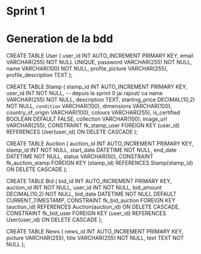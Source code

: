 # Sprint 1

# Generation de la bdd 

CREATE TABLE User (
    user_id INT AUTO_INCREMENT PRIMARY KEY,
    email VARCHAR(255) NOT NULL UNIQUE,
    password VARCHAR(255) NOT NULL,
    name VARCHAR(100) NOT NULL,
    profile_picture VARCHAR(255),
    profile_description TEXT
);

CREATE TABLE Stamp (
    stamp_id INT AUTO_INCREMENT PRIMARY KEY,
    user_id INT NOT NULL,                  -- depuis le sprint 0 jai rajout/ ca
    name VARCHAR(255) NOT NULL,
    description TEXT,
    starting_price DECIMAL(10,2) NOT NULL,
    `condition` VARCHAR(100),
    dimensions VARCHAR(100),
    country_of_origin VARCHAR(100),
    colours VARCHAR(255),
    is_certified BOOLEAN DEFAULT FALSE,
    collection VARCHAR(100),
    image_url VARCHAR(255), 
    CONSTRAINT fk_stamp_user FOREIGN KEY (user_id) REFERENCES User(user_id) ON DELETE CASCADE
);

CREATE TABLE Auction (
    auction_id INT AUTO_INCREMENT PRIMARY KEY,
    stamp_id INT NOT NULL,
    start_date DATETIME NOT NULL,
    end_date DATETIME NOT NULL,
    status VARCHAR(50),
    CONSTRAINT fk_auction_stamp FOREIGN KEY (stamp_id) REFERENCES Stamp(stamp_id) ON DELETE CASCADE
);

CREATE TABLE Bid (
    bid_id INT AUTO_INCREMENT PRIMARY KEY,
    auction_id INT NOT NULL,
    user_id INT NOT NULL,
    bid_amount DECIMAL(10,2) NOT NULL,
    bid_date DATETIME NOT NULL DEFAULT CURRENT_TIMESTAMP,
    CONSTRAINT fk_bid_auction FOREIGN KEY (auction_id) REFERENCES Auction(auction_id) ON DELETE CASCADE,
    CONSTRAINT fk_bid_user FOREIGN KEY (user_id) REFERENCES User(user_id) ON DELETE CASCADE
);

CREATE TABLE News (
    news_id INT AUTO_INCREMENT PRIMARY KEY,
    picture VARCHAR(255),
    title VARCHAR(255) NOT NULL,
    text TEXT NOT NULL
);
